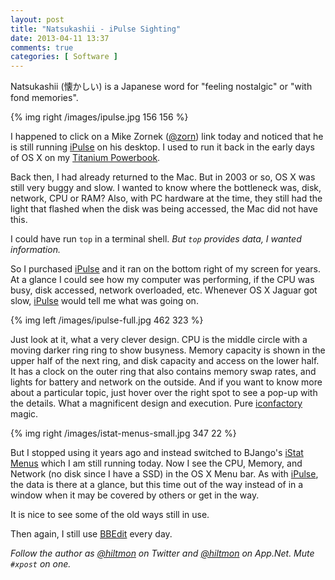 ```yaml
---
layout: post
title: "Natsukashii - iPulse Sighting"
date: 2013-04-11 13:37
comments: true
categories: [ Software ]
---
```


 <span class="light">Natsukashii (懐かしい) is a Japanese word for "feeling nostalgic" or "with fond memories".</span>
 
{% img right /images/ipulse.jpg 156 156 %}

I happened to click on a Mike Zornek ([@zorn](https://twitter.com/zorn)) link today and noticed that he is still running [iPulse](http://iconfactory.com/software/ipulse) on his desktop. I used to run it back in the early days of OS X on my [Titanium Powerbook](http://hiltmon.com/blog/2012/12/31/1ghz-titanium-powerbook/).

Back then, I had already returned to the Mac. But in 2003 or so, OS X was still very buggy and slow. I wanted to know where the bottleneck was, disk, network, CPU or RAM? Also, with PC hardware at the time, they still had the light that flashed when the disk was being accessed, the Mac did not have this.

I could have run `top` in a terminal shell. *But `top` provides data, I wanted information.*

So I purchased [iPulse](http://iconfactory.com/software/ipulse) and it ran on the bottom right of my screen for years. At a glance I could see how my computer was performing, if the CPU was busy, disk accessed, network overloaded, etc. Whenever OS X Jaguar got slow, [iPulse](http://iconfactory.com/software/ipulse) would tell me what was going on.

{% img left /images/ipulse-full.jpg 462 323 %}

Just look at it, what a very clever design. CPU is the middle circle with a moving darker ring ring to show busyness. Memory capacity is shown in the upper half of the next ring, and disk capacity and access on the lower half. It has a clock on the outer ring that also contains memory swap rates, and lights for battery and network on the outside. And if you want to know more about a particular topic, just hover over the right spot to see a pop-up with the details. What a magnificent design and execution. Pure [iconfactory](http://iconfactory.com/home) magic.

{% img right /images/istat-menus-small.jpg 347 22 %}

But I stopped using it years ago and instead switched to BJango's [iStat Menus](http://bjango.com/mac/istatmenus/) which I am still running today. Now I see the CPU, Memory, and Network (no disk since I have a SSD) in the OS X Menu bar. As with [iPulse](http://iconfactory.com/software/ipulse), the data is there at a glance, but this time out of the way instead of in a window when it may be covered by others or get in the way.

It is nice to see some of the old ways still in use.

Then again, I still use [BBEdit](http://click.linksynergy.com/fs-bin/stat?id=V41G*FiMqjc&offerid=146261&type=3&subid=0&tmpid=1826&RD_PARM1=https%253A%252F%252Fitunes.apple.com%252Fus%252Fapp%252Fbbedit%252Fid404009241%253Fmt%253D12%2526uo%253D4%2526partnerId%253D30) every day.

*Follow the author as [@hiltmon](http://twitter.com/hiltmon) on Twitter and [@hiltmon](http://alpha.app.net/hiltmon) on App.Net. Mute `#xpost` on one.*
